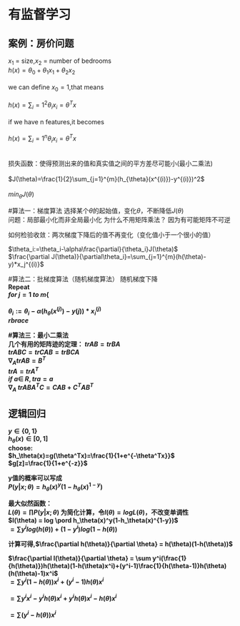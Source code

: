 
有监督学习
======
案例：房价问题
-------


$x_1$ = size,$x_2$ = number of bedrooms<br> 
$h(x) = \theta_0 +\theta_1x_1+\theta_2x_2$<br>  
we can define $x_0=1$,that means<br>  
$h(x)=\sum_i=1^2{\theta_ix_i}=\theta^Tx$<br>  
if we have n features,it becomes<br>  
$h(x)=\sum_i=1^n{\theta_ix_i}=\theta^Tx$<br>  
<br>
损失函数：使得预测出来的值和真实值之间的平方差尽可能小(最小二乘法)<br>  
$J(\theta)=\frac{1}{2}\sum_{j=1}^{m}(h_{\theta}(x^{(i)})-y^{(i)})^2$<br>  
${min}_{\theta}J(\theta)$   

#算法一：梯度算法 
选择某个$\theta$的起始值，变化$\theta$，不断降低$J(\theta)$   
问题：局部最小化而非全局最小化
为什么不用矩阵乘法？ 
因为有可能矩阵不可逆  

如何检验收敛：两次梯度下降后的值不再变化（变化值小于一个很小的值）
<br>  

$\theta_i:=\theta_i-\alpha\frac{\partial}{\theta_i}J(\theta)$<br>
$\frac{\partial J(\theta)}{\partial\theta_i}=\sum_{j=1}^{m}(h(\theta)-y)*x_j^{(i)}$

#算法二：批梯度算法（随机梯度算法）
随机梯度下降<b>     
Repeat<b>   
$for\ j=1\ to\ m \lbrace$<br>  
    $\theta_i:=\theta_i-\alpha(h_\theta(x^{(j)})-y{(j)})*x_i^{(j)}$<b>  
    $rbrace$

#算法三：最小二乘法<br>
几个有用的矩阵迹的定理：
$tr AB = tr BA$<br>
$tr ABC = tr CAB = tr BCA$<br>
$\nabla_A{tr AB} = B^T$<br>
$tr A = tr A^T$<br>
$if\ a\in\ R,tra = a$<br>
$\nabla_A\ tr ABA^TC=CAB+C^TAB^T$


逻辑回归
---------

$y\in\{0,1\}$<br>
$h_\theta(x)\in[0,1]$<br>
choose:<br>
$h_\theta(x)=g(\theta^Tx)=\frac{1}{1+e^{-\theta^Tx}}$<br>
$g[z]=\frac{1}{1+e^{-z}}$


y值的概率可以写成<br>
$P(y|x;\theta)=h_\theta(x)^y(1-h_\theta(x)^{1-y})$

最大似然函数：<br>
$L(\theta) = \prod P(y|x;\theta)$
为简化计算，令$l(\theta)=log L(\theta)$，不改变单调性<br>
$l(\theta) = log \pord h_\theta(x)^y(1-h_\theta(x)^{1-y})$<br>
           $= \sum y^ilog(h(\theta))+(1-y^i)log(1-h(\theta))$<br>

计算可得,$\frac{\partial h(\theta)}{\partial \theta} = h(\theta)(1-h(\theta))$

$\frac{\partial l(\theta)}{\partial \theta} = \sum y^i(\frac{1}{h(\theta)})h(\theta)(1-h(\theta)x^i)+(y^i-1)\frac{1}{h(\theta-1)}h(\theta)(h(\theta)-1)x^i$<br>
                                $= \sum y^i(1-h(\theta))x^i+(y^i-1)h(\theta)x^i$<br>    
                                $= \sum y^ix^i-y^ih(\theta)x^i+y^ih(\theta)x^i-h(\theta)x^i$<br>    
                                $= \sum (y^i-h(\theta))x^i$ 




           
    



